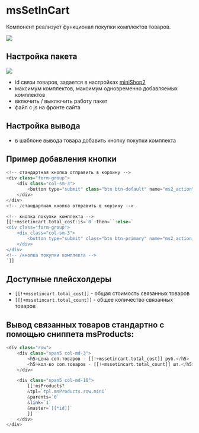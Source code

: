 # msSetInCart

Компонент реализует функционал покупки комплектов товаров.

[![](https://file.modx.pro/files/d/9/e/d9efbebbfef6b748a2027a3a8813a3bes.jpg)](https://file.modx.pro/files/d/9/e/d9efbebbfef6b748a2027a3a8813a3be.png)

## Настройка пакета

[![](https://file.modx.pro/files/c/7/1/c7163e1f39c4bbb6baba7ed904077128s.jpg)](https://file.modx.pro/files/c/7/1/c7163e1f39c4bbb6baba7ed904077128.png)

* id связи товаров, задается в настройках [miniShop2][1]
* максимум комплектов, максимум одновременно добавляемых комплектов
* включить / выключить работу пакет
* файл с js на фронте сайта

## Настройка вывода

* в шаблоне вывода товара добавить кнопку покупки комплекта

## Пример добавления кнопки

```php
<!-- стандартная кнопка отправить в корзину -->
<div class="form-group">
    <div class="col-sm-3">
        <button type="submit" class="btn btn-default" name="ms2_action" value="cart/add"><i class="glyphicon glyphicon-barcode"></i> [[%ms2_frontend_add_to_cart]]</button>
    </div>
</div>
<!-- /стандартная кнопка отправить в корзину -->

<!-- кнопка покупки комплекта -->
[[!+mssetincart.total_cost:is=`0`:then=``:else=`
<div class="form-group">
    <div class="col-sm-3">
        <button type="submit" class="btn btn-primary" name="ms2_action_set" value="cart/addset"><i class="glyphicon glyphicon-barcode"></i> [[%ms2_frontend_add_to_cart]] набор</button>
    </div>
</div>
<!-- /кнопка покупки комплекта -->
`]]
```

## Доступные плейсхолдеры

* `[[!+mssetincart.total_cost]]` - общая стоимость связанных товаров
* `[[!+mssetincart.total_count]]` - общее количество связанных товаров

## Вывод связанных товаров стандартно с помощью сниппета msProducts:

```php
<div class="row">
    <div class="span5 col-md-3">
        <h5>цена соп.товаров - [[!+mssetincart.total_cost]] руб.</h5>
        <h5>кол-во соп.товаров - [[!+mssetincart.total_count]] шт.</h5>
    </div>

    <div class="span5 col-md-10">
        [[!msProducts?
        &tpl=`tpl.msProducts.row.mini`
        &parents=`0`
        &link=`1`
        &master=`[[*id]]`
        ]]
    </div>
</div>  
```

[1]: /ru/01_Компоненты/02_miniShop2/
